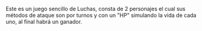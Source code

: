 Este es un juego sencillo de Luchas, consta de 2 personajes el cual sus métodos de ataque son por turnos y con un "HP" simulando la vida de cada uno, al final habrá un ganador.
